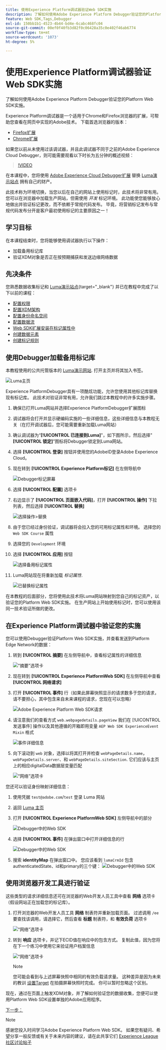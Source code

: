 ```yaml
---
title: 使用Experience Platform调试器验证Web SDK实施
description: 了解如何使用Adobe Experience Platform Debugger验证您的Platform Web SDK实施。 本课程是“使用Web SDK实施Adobe Experience Cloud”教程的一部分。
feature: Web SDK,Tags,Debugger
exl-id: 150bb1b1-4523-4b44-bd4e-6cabc468fc04
source-git-commit: 00ef0f40fb3d82f0c06428a35c0e402f46ab6774
workflow-type: tm+mt
source-wordcount: '1073'
ht-degree: 5%

---
```


# 使用Experience Platform调试器验证Web SDK实施

了解如何使用Adobe Experience Platform Debugger验证您的Platform Web SDK实施。

Experience Platform调试器是一个适用于Chrome和Firefox浏览器的扩展，可帮助您查看在网页中实现的Adobe技术。 下载首选浏览器的版本：

* [Firefox扩展](https://addons.mozilla.org/zh-CN/firefox/addon/adobe-experience-platform-dbg/)
* [Chrome扩展](https://chrome.google.com/webstore/detail/adobe-experience-platform/bfnnokhpnncpkdmbokanobigaccjkpob)

如果您以前从未使用过该调试器，并且此调试器不同于之前的Adobe Experience Cloud Debugger，则可能需要观看以下时长为五分钟的概述视频：

>[!VIDEO](https://video.tv.adobe.com/v/32156?learn=on)

在本课程中，您将使用 [Adobe Experience Cloud Debugger扩展](https://chrome.google.com/webstore/detail/adobe-experience-cloud-de/ocdmogmohccmeicdhlhhgepeaijenapj) 替换 [Luma演示站点](https://luma.enablementadobe.com/content/luma/us/en.html) 拥有自己的财产。

此技术称为环境切换，当您以后在自己的网站上使用标记时，此技术将非常有用。 您可以在浏览器中加载生产网站，但需使用 *开发* 标记环境。 此功能使您能够放心地做出并验证标记更改，而不依赖于常规代码发布。 毕竟，将营销标记发布与常规代码发布分开是客户最初使用标记的主要原因之一！

## 学习目标

在本课程结束时，您将能够使用调试器执行以下操作：

* 加载备用标记库
* 验证XDM对象是否正在按预期捕获和发送边缘网络数据

## 先决条件

您熟悉数据收集标记和 [Luma演示站点](https://luma.enablementadobe.com/content/luma/us/en.html){target="_blank"} 并已在教程中完成了以下以前的课程：

* [配置权限](configure-permissions.md)
* [配置XDM架构](configure-schemas.md)
* [配置身份命名空间](configure-identities.md)
* [配置数据流](configure-datastream.md)
* [Web SDK扩展安装在标记属性中](install-web-sdk.md)
* [创建数据元素](create-data-elements.md)
* [创建标记规则](create-tag-rule.md)


## 使用Debugger加载备用标记库

本教程使用的公共托管版本的 [Luma演示网站](https://luma.enablementadobe.com/content/luma/us/en.html). 打开主页并将其加入书签。

![Luma主页](assets/validate-luma-site.png)

Experience PlatformDebugger具有一项酷炫功能，允许您使用其他标记库替换现有标记库。 此技术对验证非常有用，允许我们跳过本教程中的许多实施步骤。

1. 确保已打开Luma网站并选择Experience PlatformDebugger扩展图标
1. 调试器将会打开并显示硬编码实施的一些详细信息，这些详细信息与本教程无关（在打开调试器后，您可能需要重新加载Luma网站）
1. 确认调试器为“**[!UICONTROL 已连接到Luma]**&quot;，如下图所示，然后选择&quot;**[!UICONTROL 锁定]**”图标将Debugger锁定到Luma网站。
1. 选择 **[!UICONTROL 登录]** 按钮并使用您的AdobeID登录Adobe Experience Cloud。
1. 现在转到 **[!UICONTROL Experience Platform标记]** 在左侧导航中

   ![Debugger标记屏幕](assets/validate-launch-screen.png)

1. 选择 **[!UICONTROL 配置]** 选项卡
1. 右边显示了 **[!UICONTROL 页面嵌入代码]**，打开 **[!UICONTROL 操作]** 下拉列表，然后选择 **[!UICONTROL 替换]**

   ![选择操作>替换](assets/validate-switch-environment.png)

1. 由于您已经过身份验证，调试器将会拉入您的可用标记属性和环境。 选择您的 `Web SDK Course` 属性
1. 选择您的 `Development` 环境
1. 选择 **[!UICONTROL 应用]** 按钮

   ![选择备用标记属性](assets/validate-switch-selection.png)

1. Luma网站现在将重新加载 _标记属性_.

   ![已替换标记属性](assets/validate-switch-success.png)

在本教程的后面部分，您将使用此技术将Luma网站映射到您自己的标记资产，以验证您的Platform Web SDK实施。 在生产网站上开始使用标记时，您可以使用该同一技术验证所做的更改。

## 在Experience Platform调试器中验证您的实施

您可以使用Debugger验证Platform Web SDK实施，并查看发送到Platform Edge Network的数据：

1. 转到 **[!UICONTROL 摘要]** 在左侧导航中，查看标记属性的详细信息

   ![“摘要”选项卡](assets/validate-summary.png)

1. 现在转到 **[!UICONTROL Experience PlatformWeb SDK]** 在左侧导航中查看 **[!UICONTROL 网络请求]**
1. 打开 **[!UICONTROL 事件]** 行（如果此屏幕快照显示的请求数多于您的请求，请不要担心，其中包含来自未来课程的请求，您现在可以忽略）

   ![Adobe Experience Platform Web SDK请求](assets/validate-aep-screen.png)

1. 请注意我们的查看方式 `web.webpagedetails.pageView` 我们在 [!UICONTROL 发送事件] 操作以及其他遵循的开箱即用变量 `AEP Web SDK ExperienceEvent Mixin` 格式

   ![事件详细信息](assets/validate-event-pageViews.png)

1. 向下滚动到 `web` 对象，选择以将其打开并检查 `webPageDetails.name`， `webPageDetails.server`、和 `webPageDetails.siteSection`. 它们应该与主页上的相应digitalData数据层变量匹配

   ![“网络”选项卡](assets/validate-xdm-content.png)

您还可以验证身份映射详细信息：

1. 使用凭据 `test@adobe.com`/`test` 登录 Luma 网站

1. 返回 [Luma 主页](https://luma.enablementadobe.com/content/luma/us/en.html)

1. 打开 **[!UICONTROL Experience PlatformWeb SDK]** 左侧导航中的部分

   ![Debugger中的Web SDK](assets/identity-debugger-websdk-dark.png)

1. 选择 **[!UICONTROL 事件]** 在弹出窗口中打开详细信息的行

   ![Debugger中的Web SDK](assets/identity-deugger-websdk-event-dark.png)

1. 搜索 **identityMap** 在弹出窗口中。 您应该看到 `lumaCrmId` 包含authenticatedState、id和primary的三个键：
   ![Debugger中的Web SDK](assets/identity-deugger-websdk-event-lumaCrmId-dark.png)


## 使用浏览器开发工具进行验证

这些类型的请求详细信息还可在浏览器的Web开发人员工具中查看 **网络** 选项卡（假设网站正在加载您的标记库）。

1. 打开浏览器的Web开发人员工具 **网络** 制表符并重新加载页面。 过滤调用 `/ee` 要查找该调用，请选择它，然后查看 **标题** 制表符，和 **有效负荷** 选项卡

   ![“网络”选项卡](assets/validate-dev-console.png)

1. 转到 **响应** 选项卡，并记下ECID值在响应中的包含方式。 复制此值，因为您将在下一个练习中使用它来验证用户档案信息

   ![“网络”选项卡](assets/validate-dev-console-ecid.png)

   >[!NOTE]
   >
   >    您可能会看到与上述屏幕快照中相同的有效负载请求量。 这种差异是因为未来的教训 [设置Target](setup-target.md) 在拍摄屏幕快照时完成。 你可以暂时忽略这个区别。

现在，通过在页面上触发XDM对象，并了解如何验证您的数据收集，您便可以使用Platform Web SDK设置单独的Adobe应用程序。

[下一步： ](setup-experience-platform.md)

>[!NOTE]
>
>感谢您投入时间学习Adobe Experience Platform Web SDK。 如果您有疑问、希望分享一般反馈或有关于未来内容的建议，请在此共享它们 [Experience League社区讨论帖子](https://experienceleaguecommunities.adobe.com/t5/adobe-experience-platform-launch/tutorial-discussion-implement-adobe-experience-cloud-with-web/td-p/444996)
